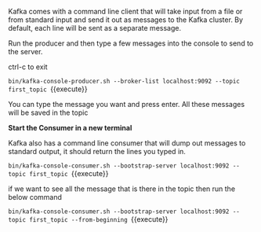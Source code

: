Kafka comes with a command line client that will take input from a file or from standard input and send it out as messages to the Kafka cluster. By default, each line will be sent as a separate message.

Run the producer and then type a few messages into the console to send to the server.

ctrl-c to exit

`bin/kafka-console-producer.sh --broker-list localhost:9092 --topic first_topic `{{execute}}

You can type the message you want and press enter. All these messages will be saved in the topic

**Start the Consumer in a new terminal**

Kafka also has a command line consumer that will dump out messages to standard output, it should return the lines you typed in.

`bin/kafka-console-consumer.sh --bootstrap-server localhost:9092 --topic first_topic `{{execute}}

if we want to see all the message that is there in the topic then run the below command

`bin/kafka-console-consumer.sh --bootstrap-server localhost:9092 --topic first_topic --from-beginning `{{execute}}
